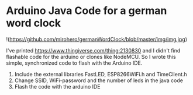 # Arduino Java Code for a german word clock


!(https://github.com/mirohero/germanWordClock/blob/master/img/img.jpg)

I've printed https://www.thingiverse.com/thing:2130830 and I didn't find flashable code for the arduino or clones like NodeMCU. So I wrote this simple, synchronized code to flash with the Arduino IDE.



1. Include the external libraries FastLED, ESP8266WiFi.h and TimeClient.h
2. Change SSID, WiFi-password and the number of leds in the java code
3. Flash the code with the arduino IDE


